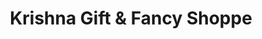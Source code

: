 ---
title: "Krishna Gift & Fancy Shoppe"
url: /vazhakulam/krishna-gift-und-fancy-shoppe/
shop: Andenken
---